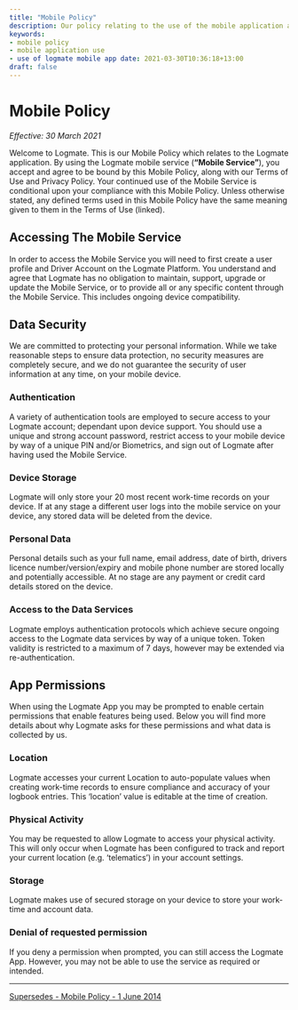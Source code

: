 ```yaml
---
title: "Mobile Policy"
description: Our policy relating to the use of the mobile application and services 
keywords:
- mobile policy
- mobile application use
- use of logmate mobile app date: 2021-03-30T10:36:18+13:00 
draft: false
---
```


# Mobile Policy

_Effective: 30 March 2021_

Welcome to Logmate. This is our Mobile Policy which relates to the Logmate application. By using the Logmate mobile
service (**“Mobile Service”**), you accept and agree to be bound by this Mobile Policy, along with our Terms of Use and
Privacy Policy. Your continued use of the Mobile Service is conditional upon your compliance with this Mobile Policy.
Unless otherwise stated, any defined terms used in this Mobile Policy have the same meaning given to them in the Terms
of Use (linked).

## Accessing The Mobile Service

In order to access the Mobile Service you will need to first create a user profile and Driver Account on the Logmate
Platform. You understand and agree that Logmate has no obligation to maintain, support, upgrade or update the Mobile
Service, or to provide all or any specific content through the Mobile Service. This includes ongoing device
compatibility.

## Data Security

We are committed to protecting your personal information. While we take reasonable steps to ensure data protection, no
security measures are completely secure, and we do not guarantee the security of user information at any time, on your
mobile device.

### Authentication

A variety of authentication tools are employed to secure access to your Logmate account; dependant upon device support.
You should use a unique and strong account password, restrict access to your mobile device by way of a unique PIN and/or
Biometrics, and sign out of Logmate after having used the Mobile Service.

### Device Storage

Logmate will only store your 20 most recent work-time records on your device. If at any stage a different user logs into
the mobile service on your device, any stored data will be deleted from the device.

### Personal Data

Personal details such as your full name, email address, date of birth, drivers licence number/version/expiry and mobile
phone number are stored locally and potentially accessible. At no stage are any payment or credit card details stored on
the device.

### Access to the Data Services

Logmate employs authentication protocols which achieve secure ongoing access to the Logmate data services by way of a
unique token. Token validity is restricted to a maximum of 7 days, however may be extended via re-authentication.

## App Permissions

When using the Logmate App you may be prompted to enable certain permissions that enable features being used. Below you
will find more details about why Logmate asks for these permissions and what data is collected by us.

### Location

Logmate accesses your current Location to auto-populate values when creating work-time records to ensure compliance and
accuracy of your logbook entries. This ‘location’ value is editable at the time of creation.

### Physical Activity

You may be requested to allow Logmate to access your physical activity. This will only occur when Logmate has been
configured to track and report your current location (e.g. ‘telematics’) in your account settings.

### Storage

Logmate makes use of secured storage on your device to store your work-time and account data.

### Denial of requested permission

If you deny a permission when prompted, you can still access the Logmate App. However, you may not be able to use the
service as required or intended. 

---

[Supersedes - Mobile Policy - 1 June 2014](/uploads/logmate_mobile_policy_june_2014.pdf)



